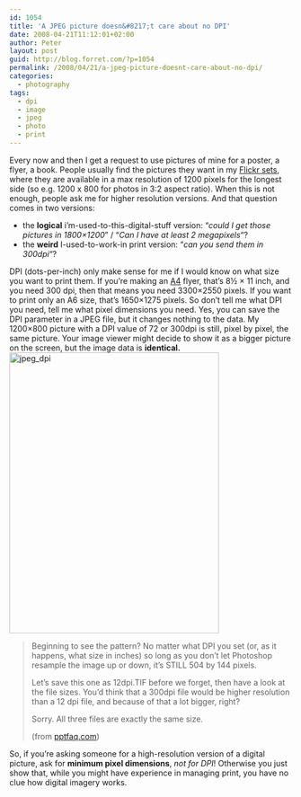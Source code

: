 ```yaml
---
id: 1054
title: 'A JPEG picture doesn&#8217;t care about no DPI'
date: 2008-04-21T11:12:01+02:00
author: Peter
layout: post
guid: http://blog.forret.com/?p=1054
permalink: /2008/04/21/a-jpeg-picture-doesnt-care-about-no-dpi/
categories:
  - photography
tags:
  - dpi
  - image
  - jpeg
  - photo
  - print
---
```

Every now and then I get a request to use pictures of mine for a poster, a flyer, a book. People usually find the pictures they want in my [Flickr sets](http://www.flickr.com/photos/pforret/sets/), where they are available in a max resolution of 1200 pixels for the longest side (so e.g. 1200 x 800 for photos in 3:2 aspect ratio). When this is not enough, people ask me for higher resolution versions. And that question comes in two versions:

  * the **logical** i&#8217;m-used-to-this-digital-stuff version: &#8220;_could I get those pictures in 1800&#215;1200_&#8221; / &#8220;_Can I have at least 2 megapixels_&#8220;?
  * the **weird** I-used-to-work-in print version: &#8220;_can you send them in 300dpi_&#8220;?

DPI (dots-per-inch) only make sense for me if I would know on what size you want to print them. If you&#8217;re making an [A4](http://en.wikipedia.org/wiki/Paper_size#ANSI_paper_sizes) flyer, that&#8217;s 8½ × 11 inch, and you need 300 dpi, then that means you need 3300&#215;2550 pixels. If you want to print only an A6 size, that&#8217;s 1650&#215;1275 pixels. So don&#8217;t tell me what DPI you need, tell me what pixel dimensions you need. Yes, you can save the DPI parameter in a JPEG file, but it changes nothing to the data. My 1200&#215;800 picture with a DPI value of 72 or 300dpi is still, pixel by pixel, the same picture. Your image viewer might decide to show it as a bigger picture on the screen, but the image data is **identical.**  
[<img loading="lazy" src="http://farm4.static.flickr.com/3280/2430945120_c7fa265cea.jpg" alt="jpeg_dpi" width="373" height="500" />](http://www.flickr.com/photos/pforret/2430945120/ "jpeg_dpi by PeterForret, on Flickr")

> Beginning to see the pattern? No matter what DPI you set (or, as it happens, what size in inches) so long as you don&#8217;t let Photoshop resample the image up or down, it&#8217;s STILL 504 by 144 pixels.
> 
> Let&#8217;s save this one as 12dpi.TIF before we forget, then have a look at the file sizes. You&#8217;d think that a 300dpi file would be higher resolution than a 12 dpi file, and because of that a lot bigger, right?
> 
> Sorry. All three files are exactly the same size.
> 
> (from [pptfaq.com](http://pptfaq.com/FAQ00075.htm))

So, if you&#8217;re asking someone for a high-resolution version of a digital picture, ask for **minimum pixel dimensions**, _not for DPI_! Otherwise you just show that, while you might have experience in managing print, you have no clue how digital imagery works.